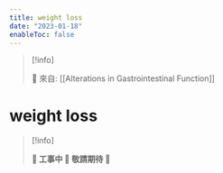 ```yaml
---
title: weight loss
date: "2023-01-18"
enableToc: false
---
```


> [!info]
>
> 🌱 來自: [[Alterations in Gastrointestinal Function]]

# weight loss

> [!info]
>
> **👷 工事中 🌱 敬請期待 🚧**


